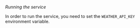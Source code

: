 *Running the service*

In order to run the service, you need to set the `WEATHER_API_KEY` environment variable.